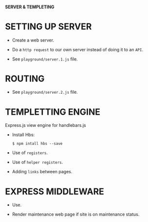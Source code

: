 #### SERVER & TEMPLETING

# SETTING UP SERVER
 - Create a web server.
 
 - Do a `http request` to our own server instead of doing it to an `API`.

 - See `playground/server.1.js` file.

# ROUTING
 - See `playground/server.2.js` file.

# TEMPLETTING ENGINE
<p>Express.js view engine for handlebars.js</p>
 
 - Install Hbs:
    ```
    $ npm intall hbs --save
    ```
 
 - Use of `registers`.
 
 - Use of `helper registers`.
 
 - Adding `links` between pages.

# EXPRESS MIDDLEWARE
 - Use.

 - Render maintenance web page if site is on maintenance status.
